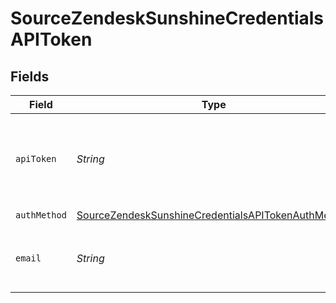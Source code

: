 # SourceZendeskSunshineCredentialsAPIToken


## Fields

| Field                                                                                                                                            | Type                                                                                                                                             | Required                                                                                                                                         | Description                                                                                                                                      |
| ------------------------------------------------------------------------------------------------------------------------------------------------ | ------------------------------------------------------------------------------------------------------------------------------------------------ | ------------------------------------------------------------------------------------------------------------------------------------------------ | ------------------------------------------------------------------------------------------------------------------------------------------------ |
| `apiToken`                                                                                                                                       | *String*                                                                                                                                         | :heavy_check_mark:                                                                                                                               | API Token. See the <a href="https://docs.airbyte.io/integrations/sources/zendesk_sunshine">docs</a> for information on how to generate this key. |
| `authMethod`                                                                                                                                     | [SourceZendeskSunshineCredentialsAPITokenAuthMethod](../../models/shared/SourceZendeskSunshineCredentialsAPITokenAuthMethod.md)                  | :heavy_check_mark:                                                                                                                               | N/A                                                                                                                                              |
| `email`                                                                                                                                          | *String*                                                                                                                                         | :heavy_check_mark:                                                                                                                               | The user email for your Zendesk account                                                                                                          |